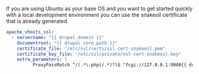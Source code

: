 If you are using Ubuntu as your base OS and you want to get started quickly with a local development environment you can use the snakeoil certificate that is already generated.

```yaml
apache_vhosts_ssl:
  - servername: "{{ drupal_domain }}"
    documentroot: "{{ drupal_core_path }}"
    certificate_file: "/etc/ssl/certs/ssl-cert-snakeoil.pem"
    certificate_key_file: "/etc/ssl/private/ssl-cert-snakeoil.key"
    extra_parameters: |
          ProxyPassMatch ^/(.*\.php(/.*)?)$ "fcgi://127.0.0.1:9000{{ drupal_core_path }}"
```
